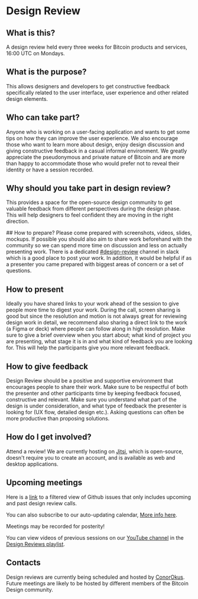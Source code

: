 # Design Review

## What is this?
A design review held every three weeks for Bitcoin products and services, 16:00 UTC on Mondays. 

## What is the purpose?
This allows designers and developers to get constructive feedback specifically related to the user interface, user experience and other related design elements. 

## Who can take part?
Anyone who is working on a user-facing application and wants to get some tips on how they can improve the user experience. We also encourage those who want to learn more about design, enjoy design discussion and giving constructive feedback in a casual informal environment. We greatly appreciate the pseudonymous and private nature of Bitcoin and are more than happy to accommodate those who would prefer not to reveal their identity or have a session recorded. 

## Why should you take part in design review?
This provides a space for the open-source design community to get valuable feedback from different perspectives during the design phase. This will help designers to feel confident they are moving in the right direction.

## How to prepare? 
Please come prepared with screenshots, videos, slides, mockups. If possible you should also aim to share work beforehand with the community so we can spend more time on discussion and less on actually presenting work. There is a dedicated [#design-review](https://bitcoindesign.slack.com/archives/C015DQEPCHJ) channel in slack which is a good place to post your work. In addition, it would be helpful if as a presenter you came prepared with biggest areas of concern or a set of questions.

## How to present 
Ideally you have shared links to your work ahead of the session to give people more time to digest your work. During the call, screen sharing is good but since the resolution and motion is not always great for reviewing design work in detail, we recommend also sharing a direct link to the work (a Figma or deck) where people can follow along in high resolution. Make sure to give a brief overview when you start about; what kind of project you are presenting, what stage it is in and what kind of feedback you are looking for. This will help the participants give you more relevant feedback.

## How to give feedback
Design Review should be a positive and supportive environment that encourages people to share their work. Make sure to be respectful of both the presenter and other participants time by keeping feedback focused, constructive and relevant. Make sure you understand what part of the design is under consideration, and what type of feedback the presenter is looking for (UX flow, detailed design etc.). Asking questions can often be more productive than proposing solutions.

## How do I get involved?
Attend a review! We are currently hosting on [Jitsi](https://jitsi.org), which is open-source, doesn't require you to create an account, and is available as web and desktop applications.

## Upcoming meetings
Here is a [link](https://github.com/BitcoinDesign/Meta/issues?q=is%3Aissue+in%3Atitle+%22Design+Review+Call+%23%22+) to a filtered view of Github issues that only includes upcoming and past design review calls.

You can also subscribe to our auto-updating calendar, [More info here](https://github.com/BitcoinDesign/Meta#the-bitcoin-design-calendar).

Meetings may be recorded for posterity!

You can view videos of previous sessions on our [YouTube channel](https://www.youtube.com/channel/UCXKST1b8Wmq8Zt6b6S_-k3Q) in the [Design Reviews playlist](https://youtube.com/playlist?list=PLpV0KfVOMojYDwQcdYt6anfQqqRk944Dq).

## Contacts
Design reviews are currently being scheduled and hosted by [ConorOkus](https://github.com/ConorOkus). Future meetings are likely to be hosted by different members of the Bitcoin Design community. 

